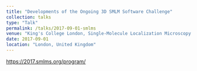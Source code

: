 ```yaml
---
title: "Developments of the Ongoing 3D SMLM Software Challenge"
collection: talks
type: "Talk"
permalink: /talks/2017-09-01-smlms
venue: "King's College London, Single-Molecule Localization Microscopy Symposium (SMLMS)"
date: 2017-09-01
location: "London, United Kingdom"
---
```


https://2017.smlms.org/program/

